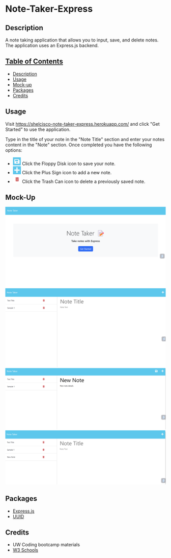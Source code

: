 # Note-Taker-Express

## Description
A note taking application that allows you to input, save, and delete notes. The application uses an Express.js backend. 

## [Table of Contents](#table-of-content)

* [Description](#description)
* [Usage](#usage)
* [Mock-up](#mock-up)
* [Packages](#packages)
* [Credits](#credits)

## Usage

Visit https://shelcisco-note-taker-express.herokuapp.com/ and click "Get Started" to use the application. 

Type in the title of your note in the "Note Title" section and enter your notes content in the "Note" section. Once completed you have the following options: 

* <img src="/assets/floppy.png" alt="image" width="25" height="25"> Click the Floppy Disk icon to save your note.
* <img src="/assets/Save.png" alt="image" width="25" height="25"> Click the Plus Sign icon to add a new note.
* <img src="/assets/trash.png" alt="image" width="25" height="25"> Click the Trash Can icon to delete a previously saved note. 

## Mock-Up

![](https://github.com/Shelcisco/Note-Taker-Express/blob/main/assets/Screenshot1.png)
![](https://github.com/Shelcisco/Note-Taker-Express/blob/main/assets/Screenshot2.png)
![](https://github.com/Shelcisco/Note-Taker-Express/blob/main/assets/Screenshot3.png)
![](https://github.com/Shelcisco/Note-Taker-Express/blob/main/assets/Screenshot4.png)

## Packages

* <a href="https://www.npmjs.com/package/express">Express.js</a> 
* <a href="https://www.npmjs.com/package/uuid">UUID</a> 

## Credits 
* UW Coding bootcamp materials
* <a href="https://www.w3schools.com/">W3 Schools</a>



